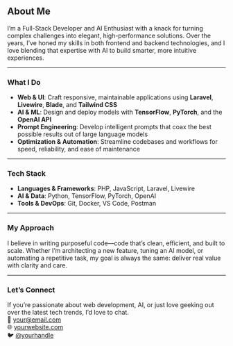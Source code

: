 ## About Me

I’m a Full-Stack Developer and AI Enthusiast with a knack for turning complex challenges into elegant, high-performance solutions. Over the years, I’ve honed my skills in both frontend and backend technologies, and I love blending that expertise with AI to build smarter, more intuitive experiences.

---

### What I Do
- **Web & UI**: Craft responsive, maintainable applications using **Laravel**, **Livewire**, **Blade**, and **Tailwind CSS**  
- **AI & ML**: Design and deploy models with **TensorFlow**, **PyTorch**, and the **OpenAI API**  
- **Prompt Engineering**: Develop intelligent prompts that coax the best possible results out of large language models  
- **Optimization & Automation**: Streamline codebases and workflows for speed, reliability, and ease of maintenance  

---

### Tech Stack
- **Languages & Frameworks**: PHP, JavaScript, Laravel, Livewire  
- **AI & Data**: Python, TensorFlow, PyTorch, OpenAI  
- **Tools & DevOps**: Git, Docker, VS Code, Postman  

---

### My Approach
I believe in writing purposeful code—code that’s clean, efficient, and built to scale. Whether I’m architecting a new feature, tuning an AI model, or automating a repetitive task, my goal is always the same: deliver real value with clarity and care.

---

### Let’s Connect
If you’re passionate about web development, AI, or just love geeking out over the latest tech trends, I’d love to chat.  
📧 your@email.com  
🌐 [yourwebsite.com](https://yourwebsite.com)  
🐦 [@yourhandle](https://twitter.com/yourhandle)  
